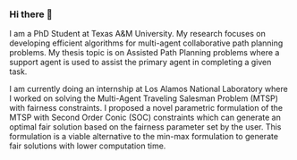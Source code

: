 ### Hi there 👋

I am a PhD Student at Texas A&M University. My research focuses on developing efficient algorithms for multi-agent collaborative path planning problems. My thesis topic is on Assisted Path Planning problems where a support agent is used to assist the primary agent in completing a given task. 

I am currently doing an internship at Los Alamos National Laboratory where I worked on solving the Multi-Agent Traveling Salesman Problem (MTSP) with fairness constraints. I proposed a novel parametric formulation of the MTSP with Second Order Conic (SOC) constraints which can generate an optimal fair solution based on the fairness parameter set by the user. This formulation is a viable alternative to the min-max formulation to generate fair solutions with lower computation time.
<!--
**abhay1220/abhay1220** is a ✨ _special_ ✨ repository because its `README.md` (this file) appears on your GitHub profile.

Here are some ideas to get you started:

- 🔭 I’m currently working on ...
- 🌱 I’m currently learning ...
- 👯 I’m looking to collaborate on ...
- 🤔 I’m looking for help with ...
- 💬 Ask me about ...
- 📫 How to reach me: ...
- 😄 Pronouns: ...
- ⚡ Fun fact: ...
-->
